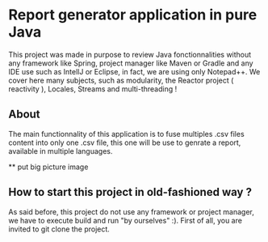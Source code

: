 # Report generator application in pure Java

This project was made in purpose to review Java fonctionnalities without any framework like Spring, project manager like Maven or Gradle and any IDE use such as IntellJ or Eclipse, in fact, we are using only Notepad++.
We cover here many subjects, such as modularity, the Reactor project ( reactivity ), Locales, Streams and multi-threading ! 

## About 

The main functionnality of this application is to fuse multiples .csv files content into only one .csv file, this one will be use to genrate a report, available in multiple languages.

** put big picture image


## How to start this project in old-fashioned way ?

As said before, this project do not use any framework or project manager, we have to execute build and run "by ourselves" :).
First of all, you are invited to git clone the project.
